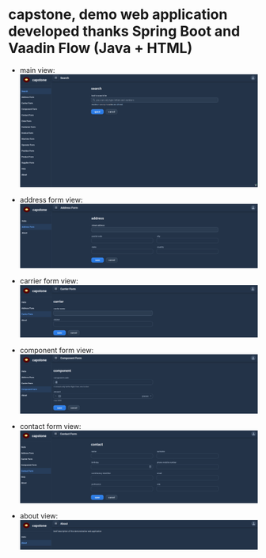 # capstone, demo web application developed thanks Spring Boot and Vaadin Flow (Java + HTML)

* main view:
![capstone main view](https://github.com/paolomococci/enterprise-workshop/blob/main/screenshots/screenshot_capstone_main_view.png)

* address form view:
![capstone address form view](https://github.com/paolomococci/enterprise-workshop/blob/main/screenshots/screenshot_capstone_address_form.png)

* carrier form view:
![capstone carrier form view](https://github.com/paolomococci/enterprise-workshop/blob/main/screenshots/screenshot_capstone_carrier_form.png)

* component form view:
![capstone component form view](https://github.com/paolomococci/enterprise-workshop/blob/main/screenshots/screenshot_capstone_component.png)

* contact form view:
![capstone contact form view](https://github.com/paolomococci/enterprise-workshop/blob/main/screenshots/screenshot_capstone_contact_form.png)

* about view:
![capstone about view](https://github.com/paolomococci/enterprise-workshop/blob/main/screenshots/screenshot_capstone_about.png)
